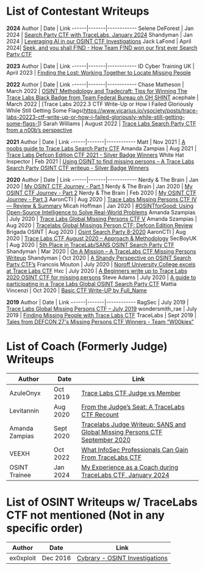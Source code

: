 # List of Contestant Writeups 

**2024**
Author | Date | Link
------|-------|------------
Selene DeForest | Jan 2024 | [Search Party CTF with TraceLabs, January 2024](https://medium.com/@selenedeforest/search-park-ctf-with-tracelabs-january-2024-918fcf92292e)
Shandyman | Jan 2024 | [Leveraging AI in our OSINT CTF Investigations](https://shandyman.online/blog/leveraging-ai-in-our-osint-ctf-investigations/)
Jack LaFond | April 2024| [Seek, and you shall F!ND - How Team F!ND won our first ever Search Party CTF](https://lafond.id/blog/tracelabs)

**2023**
Author | Date | Link
------|-------|------------
ID Cyber Training UK | April 2023 | [Finding the Lost: Working Together to Locate Missing People](https://cybertraining.uk/finding-the-lost/)

**2022**
Author | Date | Link
------|-------|------------
Chase Matheson | March 2022 | [OSINT Methodology and Tradecraft: Tips for Winning The Trace Labs Black Badge from Team Federal Bureau oh OH SHINT](https://medium.com/@cyberbychase/osint-methodology-and-tradecraft-tips-for-winning-the-trace-labs-black-badge-from-team-federal-ebe737d70c6a)
acephale | March 2022 | [Trace Labs 2022.3 CTF Write-Up or How I Failed Gloriously While Still Getting Some Flags(https://www.vicarius.io/vsociety/posts/trace-labs-20223-ctf-write-up-or-how-i-failed-gloriously-while-still-getting-some-flags-1)
Sarah Williams | August 2022 | [Trace Labs Search Party CTF from a n00b’s perspective](https://www.linkedin.com/pulse/trace-labs-search-party-ctf-from-n00bs-perspective-sarah-williams/)

**2021**
Author | Date | Link
------|-------|------------
Matt | Nov 2021 | [A noobs guide to Trace Labs Search Party CTF](https://www.osintme.com/index.php/2021/11/14/a-noobs-guide-to-trace-labs-search-party-ctf/)
Amanda Zampias | Aug 2021 | [Trace Labs Defcon Edition CTF 2021 - Silver Badge Winners](https://amandaszampias.blogspot.com/2021/08/trace-labs-defcon-edition-ctf-2021.html) 
White Hat Inspector | Feb 2021 | [Using OSINT to find missing persons – A Trace Labs Search Party OSINT CTF writeup - Silver Badge Winners](https://whitehatinspector.blogspot.com/2021/02/using-osint-to-find-missing-persons.html)

**2020**
Author | Date | Link
------|-------|------------
Nerdy & The Brain | Jan 2020 | [My OSINT CTF Journey - Part 1](https://nerdyandthebrain.com/f/my-osint-ctf-journey---part-1)
Nerdy & The Brain | Jan 2020 | [My OSINT CTF Journey - Part 2](https://nerdyandthebrain.com/f/my-osint-ctf-journey---part-2)
Nerdy & The Brain | Feb 2020 | [My OSINT CTF Journey - Part 3](https://nerdyandthebrain.com/f/my-osint-ctf-journey---part-3)
AaronCTI | Aug 2020 | [Trace Labs Missing Persons CTF IV — Review & Summary](https://www.aaroncti.com/trace-labs-iv/)
Micah Hoffman | Jan 2020 | [#OSINTforGood: Using Open-Source Intelligence to Solve Real-World Problems](https://www.sans.org/blog/osintforgood-using-open-source-intelligence-to-solve-real-world-problems/)
Amanda Szampias | July 2020 | [Trace Labs Global Missing Persons CTF V](https://amandaszampias.blogspot.com/2020/07/trace-labs-global-missing-persons-ctf-v.html)
Amanda Szampias | Aug 2020 | [Tracelabs Global Missings Person CTF: Defcon Edition Review](http://amandaszampias.blogspot.com/2020/08/tracelabs-global-missings-person-ctf.html)
Brigada OSINT | Aug 2020 | [Osint Search Party 8-2020](https://www.brigadaosint.com/osint-search-party-8-2020/)
AaronCTI | Aug 2020 | [Trace Labs CTF August 2020 – Approach & Methodology](https://www.aaroncti.com/trace-labs-august-2020/)
SecBoyUK | Aug 2020 | [5th Place in TraceLab/SANS OSINT Search Party CTF](https://secboyuk.wordpress.com/2020/08/23/5th-place-in-tracelab-sans-osint-ctf/)
Shandyman | Mar 2020 | [On A Mission – A TraceLabs CTF Missing Persons Writeup](https://shandyman.online/blog/on-a-mission-a-tracelabs-ctf-missing-persons-writeup/)
Shandyman | Oct 2020 | [A Shandy Perspective on OSINT Search Party CTF’s](https://shandyman.online/blog/a-shandy-perspective-on-osint-search-party-ctfs/)
Francois Mouton | July 2020 | [Noroff University College excels at Trace Labs CTF](https://www.linkedin.com/pulse/noroff-university-college-excels-trace-labs-ctf-francois-mouton/)
Hxc | July 2020 | [A Beginners write up to Trace Labs 2020 OSINT CTF for missing persons](https://medium.com/@hxc/a-beginners-write-up-to-trace-labs-2020-osint-ctf-for-missing-persons-624077c3c9cb)
Steve Adams | July 2020 | [A guide to participating in a Trace Labs Global OSINT Search Party CTF](https://www.intelligencewithsteve.com/post/a-guide-to-participating-in-a-trace-labs-global-osint-search-party-ctf)
Mattia Vincenzi | Oct 2020 | [Basic CTF Write-UP by Full_Name](https://www.linkedin.com/pulse/basic-ctf-write-up-fullname-mattia-vicenzi/?published=t&trackingId=90sKIaTXSzu681m8ozpkGg%3D%3D)

**2019**
Author | Date | Link
------|-------|------------
RagSec | July 2019 | [Trace Labs Global Missing Persons CTF – July 2019](https://ragsec.co.uk/trace-labs-global-missing-persons-ctf-july-2019)
wondersmith_rae | July 2019 | [Finding Missing People with Trace Labs CTF](https://medium.com/@raebaker/finding-missing-people-with-tracelabs-ctf-d5617c7cd659)
TraceLabs | Sept 2019 | [Tales from DEFCON 27's Missing Persons CTF Winners - Team “W00kies”](https://medium.com/@tracelabs/tales-from-defcon-27s-missing-persons-ctf-winners-team-w00kies-acea2f12d07d)

# List of Coach (Formerly Judge) Writeups
Author | Date | Link
------|-------|------------
AzuleOnyx | Oct 2019 | [Trace Labs CTF Judge vs Member](https://cyberfenixtech.blogspot.com/2019/10/trace-labs-ctf-judge-vs-member.html)
Levitannin | Aug 2020 | [From the Judge’s Seat: A TraceLabs CTF Recount](https://medium.com/@levitannin/from-the-judges-seat-a-tracelabs-ctf-recount-49b0d1c3c89a?sk=dd8e0e26c7daa2d220c14d261ff01362)
Amanda Zampias | Sept 2020 | [Tracelabs Judge Writeup: SANS and Global Missing Persons CTF September 2020 ](https://amandaszampias.blogspot.com/2020/09/tracelabs-judge-writeup-sans-and-global.html)
VEEXH | Oct 2022 | [What InfoSec Professionals Can Gain From TraceLabs CTF](https://medium.com/the-sleuth-sheet/what-infosec-professionals-can-gain-from-tracelabs-ctf-2b8252658633)
OSINT Trainee | Jan 2024 | [My Experience as a Coach during TraceLabs CTF, January 2024](https://medium.com/@osintrainee/my-experience-as-a-coach-during-tracelabs-ctf-january-2024-1cacbba8c73f)

# List of OSINT Writeups w/ TraceLabs CTF not mentioned (Not in any specific order)
Author | Date | Link
------|-------|------------
ex0xploit | Dec 2016 | [Cybrary - OSINT Investigations](https://www.cybrary.it/blog/0p3n/osint-investigations/)
